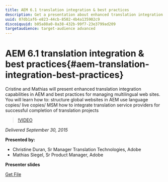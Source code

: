 ```yaml
---
title: AEM 6.1 translation integration & best practices
description: Get a presentation about enhanced translation integration capabilities in AEM. Learn best practices for managing multilingual web sites.
uuid: 07db1af6-e823-44cb-8502-4b4a135902c9
discoiquuid: b05a88a0-8a38-432b-99f7-23e3799ad209
targetaudience: target-audience advanced
---
```

# AEM 6.1 translation integration & best practices{#aem-translation-integration-best-practices}

Cristine and Mathias will present enhanced translation integration capabilities in AEM and best practices for managing multilingual web sites. You will learn how to: structure global websites in AEM use language copies/ live copies/ MSM how to integrate translation service providers for successful completion of translation projects

>[!VIDEO](https://video.tv.adobe.com/v/19371/?quality=9)

*Delivered September 30, 2015*

**Presented by:**

* Christine Duran, Sr Manager Translation Technologies, Adobe
* Mathias Siegel, Sr Product Manager, Adobe

**Presenter slides**

[Get File](assets/09302015-aem-gems-translation-integration-and-best-practices.pdf)

<!--
[Get back to the Overview](https://helpx.adobe.com/experience-manager/kt/eseminars/gems/aem-index.html)
-->

